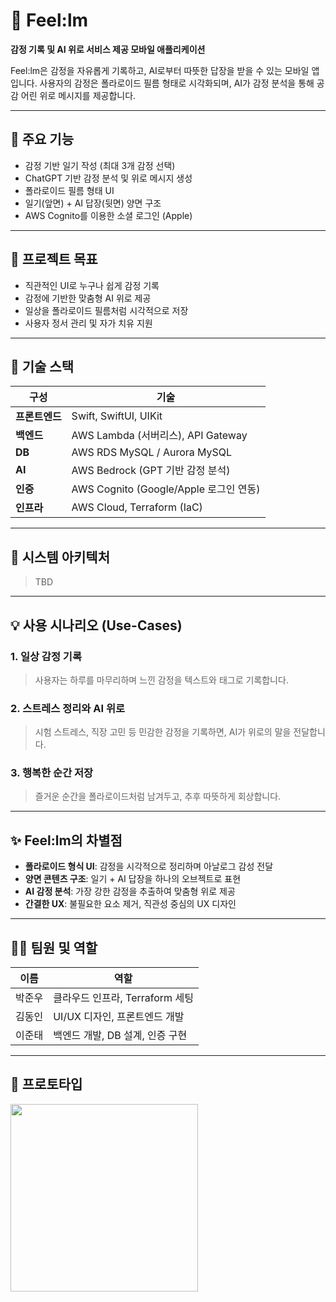 # 📸 Feel:lm

**감정 기록 및 AI 위로 서비스 제공 모바일 애플리케이션**

Feel:lm은 감정을 자유롭게 기록하고, AI로부터 따뜻한 답장을 받을 수 있는 모바일 앱입니다. 사용자의 감정은 폴라로이드 필름 형태로 시각화되며, AI가 감정 분석을 통해 공감 어린 위로 메시지를 제공합니다.

---

## 🧩 주요 기능

- 감정 기반 일기 작성 (최대 3개 감정 선택)
- ChatGPT 기반 감정 분석 및 위로 메시지 생성
- 폴라로이드 필름 형태 UI
- 일기(앞면) + AI 답장(뒷면) 양면 구조
- AWS Cognito를 이용한 소셜 로그인 (Apple)

---

## 🎯 프로젝트 목표

- 직관적인 UI로 누구나 쉽게 감정 기록
- 감정에 기반한 맞춤형 AI 위로 제공
- 일상을 폴라로이드 필름처럼 시각적으로 저장
- 사용자 정서 관리 및 자가 치유 지원

---

## 🧪 기술 스택

| 구성 | 기술 |
|------|------|
| **프론트엔드** | Swift, SwiftUI, UIKit |
| **백엔드** | AWS Lambda (서버리스), API Gateway |
| **DB** | AWS RDS MySQL / Aurora MySQL |
| **AI** | AWS Bedrock (GPT 기반 감정 분석) |
| **인증** | AWS Cognito (Google/Apple 로그인 연동) |
| **인프라** | AWS Cloud, Terraform (IaC) |

---

## 🧱 시스템 아키텍처
> TBD

---

## 💡 사용 시나리오 (Use-Cases)

### 1. 일상 감정 기록
> 사용자는 하루를 마무리하며 느낀 감정을 텍스트와 태그로 기록합니다.

### 2. 스트레스 정리와 AI 위로
> 시험 스트레스, 직장 고민 등 민감한 감정을 기록하면, AI가 위로의 말을 전달합니다.

### 3. 행복한 순간 저장
> 즐거운 순간을 폴라로이드처럼 남겨두고, 추후 따뜻하게 회상합니다.

---

## ✨ Feel:lm의 차별점

- **폴라로이드 형식 UI**: 감정을 시각적으로 정리하며 아날로그 감성 전달
- **양면 콘텐츠 구조**: 일기 + AI 답장을 하나의 오브젝트로 표현
- **AI 감정 분석**: 가장 강한 감정을 추출하여 맞춤형 위로 제공
- **간결한 UX**: 불필요한 요소 제거, 직관성 중심의 UX 디자인

---

## 👨‍💻 팀원 및 역할

| 이름 | 역할 |
|------|------|
| 박준우 | 클라우드 인프라, Terraform 세팅 |
| 김동인 | UI/UX 디자인, 프론트엔드 개발 |
| 이준태 | 백엔드 개발, DB 설계, 인증 구현 |


---

## 🧪 프로토타입

<img src="https://github.com/user-attachments/assets/21efaee1-ba15-4455-945f-8fe35b8cf1bf" width="300"/>

